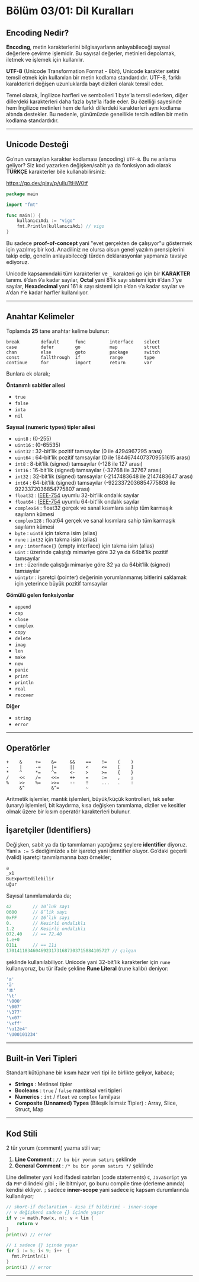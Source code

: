 # Bölüm 03/01: Dil Kuralları

## Encoding Nedir?

**Encoding**, metin karakterlerini bilgisayarların anlayabileceği sayısal
değerlere çevirme işlemidir. Bu sayısal değerler, metinleri depolamak, iletmek
ve işlemek için kullanılır.

**UTF-8** (Unicode Transformation Format - 8bit), Unicode karakter setini
temsil etmek için kullanılan bir metin kodlama standardıdır. UTF-8, farklı
karakterleri değişen uzunluklarda bayt dizileri olarak temsil eder.

Temel olarak, İngilizce harfleri ve sembolleri 1 byte’la temsil ederken, diğer
dillerdeki karakterleri daha fazla byte’la ifade eder. Bu özelliği sayesinde
hem İngilizce metinleri hem de farklı dillerdeki karakterleri aynı kodlama
altında destekler. Bu nedenle, günümüzde genellikle tercih edilen bir metin
kodlama standardıdır.

---

## Unicode Desteği

Go’nun varsayılan karakter kodlaması (encoding) `UTF-8`. Bu ne anlama geliyor?
Siz kod yazarken değişken/sabit ya da fonksiyon adı olarak **TÜRKÇE** karakterler
bile kullanabilirsiniz:

https://go.dev/play/p/ulIuTtHW0tf

```go
package main

import "fmt"

func main() {
	kullanıcıAdı := "vigo"
	fmt.Println(kullanıcıAdı) // vigo
}
```

Bu sadece **proof-of-concept** yani "evet gerçekten de çalışıyor"u göstermek
için yazılmış bir kod. Anadiliniz ne olursa olsun genel yazılım prensiplerini
takip edip, genelin anlayabileceği türden deklarasyonlar yapmanızı tavsiye
ediyoruz.

Unicode kapsamındaki tüm karakterler ve `_` karakteri go için bir **KARAKTER**
tanımı. `0`’dan `9`’a kadar sayılar, **Octal** yani 8’lik sayı sistemi için
`0`’dan `7`’ye sayılar, **Hexadecimal** yani 16’lık sayı sistemi için `0`’dan
`9`’a kadar sayılar ve `A`’dan `F`’e kadar harfler kullanılıyor.

---

## Anahtar Kelimeler

Toplamda **25** tane anahtar kelime bulunur:

    break        default      func         interface    select
    case         defer        go           map          struct
    chan         else         goto         package      switch
    const        fallthrough  if           range        type
    continue     for          import       return       var

Bunlara ek olarak;

**Öntanımlı sabitler ailesi**  

- `true`
- `false`
- `iota`
- `nil`


**Sayısal (numeric types) tipler ailesi**  

- `uint8` : (0-255)
- `uint16` : (0-65535)
- `uint32` : 32-bit’lik pozitif tamsayılar (0 ile 4294967295 arası)
- `uint64` : 64-bit’lik pozitif tamsayılar (0 ile 18446744073709551615 arası)
- `int8` : 8-bit’lik (signed) tamsayılar (-128 ile 127 arası)
- `int16` : 16-bit’lik (signed) tamsayılar (-32768 ile 32767 arası)
- `int32` : 32-bit’lik (signed) tamsayılar (-2147483648 ile 2147483647 arası)
- `int64` : 64-bit’lik (signed) tamsayılar (-9223372036854775808 ile 9223372036854775807 arası)
- `float32` : [IEEE-754][01] uyumlu 32-bit’lik ondalık sayılar
- `float64` : [IEEE-754][01] uyumlu 64-bit’lik ondalık sayılar
- `complex64` : float32 gerçek ve sanal kısımlara sahip tüm karmaşık sayıların kümesi
- `complex128` : float64 gerçek ve sanal kısımlara sahip tüm karmaşık sayıların kümesi
- `byte` : `uint8` için takma isim (alias)
- `rune` : `int32` için takma isim (alias)
- `any` : `interface{}` (empty interface) için takma isim (alias)
- `uint` : üzerinde çalıştığı mimariye göre 32 ya da 64bit’lik pozitif tamsayılar
- `int` : üzerinde çalıştığı mimariye göre 32 ya da 64bit’lik (signed) tamsayılar
- `uintptr` : işaretçi (pointer) değerinin yorumlanmamış bitlerini saklamak için yeterince büyük pozitif tamsayılar


**Gömülü gelen fonksiyonlar**  

- `append`
- `cap`
- `close`
- `complex`
- `copy`
- `delete`
- `imag`
- `len`
- `make`
- `new`
- `panic`
- `print`
- `println`
- `real`
- `recover`

**Diğer**  

- `string`
- `error`

---

## Operatörler

    +    &     +=    &=     &&    ==    !=    (    )
    -    |     -=    |=     ||    <     <=    [    ]
    *    ^     *=    ^=     <-    >     >=    {    }
    /    <<    /=    <<=    ++    =     :=    ,    ;
    %    >>    %=    >>=    --    !     ...   .    :
         &^          &^=          ~

Aritmetik işlemler, mantık işlemleri, büyük/küçük kontrolleri, tek sefer
(unary) işlemleri, bit kaydırma, kısa değişken tanımlama, diziler ve kesitler
olmak üzere bir kısım operatör karakterleri bulunur.

## İşaretçiler (Identifiers)

Değişken, sabit ya da tip tanımlamarı yaptığımız şeylere **identifier**
diyoruz. Yani `a := 5` dediğimizde `a` bir işaretçi yani identifier oluyor.
Go’daki geçerli (valid) işaretçi tanımlamarına bazı örnekler;

```go
a 
_x1
BuExportEdilebilir
uğur
```

Sayısal tanımlamalarda da;

```go
42        // 10’luk sayı
0600      // 8’lik sayı
0xFF      // 16’lık sayı
0.        // Kesirli ondalıklı
1.2       // Kesirli ondalıklı
072.40    // == 72.40
1.e+0
011i      // == 11i
170141183460469231731687303715884105727 // çılgın
```

şeklinde kullanılabiliyor. Unicode yani 32-bit’lik karakterler için `rune`
kullanıyoruz, bu tür ifade şekline **Rune Literal** (rune kalıbı) deniyor:

```go
'a'
'ä'
'本'
'\t'
'\000'
'\007'
'\377'
'\x07'
'\xff'
'\u12e4'
'\U00101234'
```

---

## Built-in Veri Tipleri

Standart kütüphane bir kısım hazır veri tipi ile birlikte geliyor, kabaca;

- **Strings** : Metinsel tipler
- **Booleans** : `true` / `false` mantıksal veri tipleri
- **Numerics** : `int` / `float` ve `complex` familyası
- **Composite (Unnamed) Types** (Bileşik İsimsiz Tipler) : Array, Slice, Struct, Map

---

## Kod Stili

2 tür yorum (comment) yazma stili var;

1. **Line Comment** : `// bu bir yorum satırı` şeklinde
1. **General Comment** : `/* bu bir yorum satırı */` şeklinde

Line delimeter yani kod ifadesi satırları (code statements) `C`, `JavaScript`
ya da `PHP` dilindeki gibi `;` ile bitmiyor, go bunu compile time (derleme
anında) kendisi ekliyor. `;` sadece **inner-scope** yani sadece iç kapsam
durumlarında kullanılıyor;

```go
// short-if declaration - kısa if bildirimi - inner-scope
// v değişkeni sadece {} içinde yaşar
if v := math.Pow(x, n); v < lim {
	return v
}
print(v) // error

// i sadece {} içinde yaşar
for i := 5; i< 9; i++  {
  fmt.Println(i)
}
print(i) // error
```


---

[01]: https://en.wikipedia.org/wiki/IEEE_754